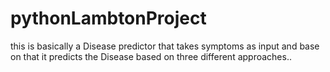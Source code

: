 # pythonLambtonProject
this is basically a Disease predictor that takes symptoms as input and base on that it predicts the Disease based on three different approaches.. 
